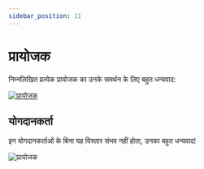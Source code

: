 ```yaml
---
sidebar_position: 11
---
```


# प्रायोजक

निम्नलिखित प्रत्येक प्रायोजक का उनके समर्थन के लिए बहुत धन्यवाद:

<p>
<object style={{width:"100%"}} type="image/svg+xml" data="https://s.immersivetranslate.com/static/official-static/assets/sponsorkit/sponsors.svg?v=c863abade62b2e79f5d5703535aeade9c682fa12"><a target="_blank" href="/docs/donate">
<img alt="प्रायोजक" src="https://s.immersivetranslate.com/static/official-static/assets/sponsorkit/sponsors.svg?v=c863abade62b2e79f5d5703535aeade9c682fa12"/></a></object>
</p>

## योगदानकर्ता

इन योगदानकर्ताओं के बिना यह विस्तार संभव नहीं होता, उनका बहुत धन्यवाद!

<p >
<object style={{width:"100%"}} type="image/svg+xml" data="https://s.immersivetranslate.com/static/official-static/assets/contributors/contributors.svg?v=e746a736c80bc7dda9662af0d917e5897559d6c9"><img alt="प्रायोजक" src="https://s.immersivetranslate.com/static/official-static/assets/contributors/contributors.svg?v=e746a736c80bc7dda9662af0d917e5897559d6c9"/></object>
</p>
